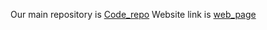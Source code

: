 Our main repository is [Code_repo](https://github.com/bettygong/DSC180B-popularity-bias-in-Netflix-dataset.git)
Website link is [web_page](https://bettygong.github.io/dsc180b-site/)
